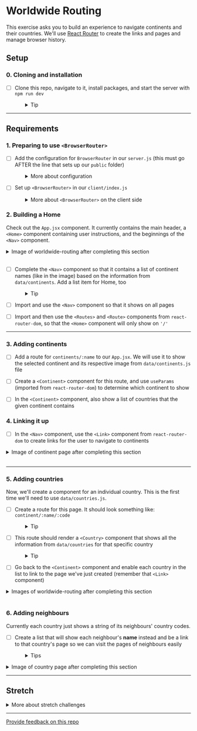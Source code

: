 # Worldwide Routing

This exercise asks you to build an experience to navigate continents and their countries. We'll use [React Router](https://reactrouter.com/docs) to create the links and pages and manage browser history.

## Setup

### 0. Cloning and installation
- [ ] Clone this repo, navigate to it, install packages, and start the server with `npm run dev`
  <details style="padding-left: 2em">
    <summary>Tip</summary>

    ```sh
    cd worldwide-routing
    npm install
    npm run dev
    ```
  </details>

---

## Requirements

### 1. Preparing to use `<BrowserRouter>`
- [ ] Add the configuration for `BrowserRouter` in our `server.js` (this must go AFTER the line that sets up our `public` folder)
  <details style="padding-left: 2em">
    <summary>More about configuration</summary>

    Our code will likely look like this:
    ```js
    server.get('*', (req, res) => {
      res.sendFile(path.resolve('server/public/index.html'))
    })
    ```
  </details>

- [ ] Set up `<BrowserRouter>` in our `client/index.js`
  <details style="padding-left: 2em">
    <summary>More about <code>&lt;BrowserRouter&gt;</code> on the client side</summary>

    1. Import the router from `react-router-dom` at the top of the file
        ```jsx
        import { BrowserRouter as Router } from 'react-router-dom'
        ```
    2. Inside our `ReactDOM.render()` function, we can then wrap the `<App>` component in `<Router></Router>` tags 

    **Note:** We could place the router within the `<App>` instead, around specific components, but by wrapping it around `<App>` we will give everything access to the Router's functionality.

### 2. Building a Home

Check out the `App.jsx` component. It currently contains the main header, a `<Home>` component containing user instructions, and the beginnings of the `<Nav>` component.

<details>
  <summary>Image of worldwide-routing after completing this section</summary>

  ![Web page showing a large title at top, a left navigation listing "Home" plus all seven continents as list items (but not links), and "Please select a continent from the nav list", in the centre](readme-images/release-1.png)
</details>
<br />

- [ ] Complete the `<Nav>` component so that it contains a list of continent names (like in the image) based on the information from `data/continents`. Add a list item for Home, too
  <details style="padding-left: 2em">
    <summary>Tip</summary>

    We can use `Object.keys()` on what is exported from `data/continents.js` to get a list of continent names.
  </details>

- [ ] Import and use the `<Nav>` component so that it shows on all pages

- [ ] Import and then use the `<Routes>` and `<Route>` components from `react-router-dom`, so that the `<Home>` component will only show on `'/'`

---

### 3. Adding continents

- [ ] Add a route for `continents/:name` to our `App.jsx`. We will use it to show the selected continent and its respective image from `data/continents.js` file

- [ ] Create a `<Continent>` component for this route, and use `useParams` (imported from `react-router-dom`) to determine which continent to show

- [ ] In the `<Continent>` component, also show a list of countries that the given continent contains

### 4. Linking it up

- [ ] In the `<Nav>` component, use the `<Link>` component from `react-router-dom` to create links for the user to navigate to continents

<details>
  <summary>Image of continent page after completing this section</summary>
    
  Notice how `<Continent>` has replaced the `<Home>` component in the image below.

  ![Left nav list items are now clickable, and the main content area shows the name of a single continent as the largest heading, plus a photo and a list of countries in that continent](readme-images/release-2.png)
</details>
<br />

---

### 5. Adding countries

Now, we'll create a component for an individual country. This is the first time we'll need to use `data/countries.js`.

- [ ] Create a route for this page. It should look something like: `continent/:name/:code`
  <details style="padding-left: 2em">
    <summary>Tip</summary>
    
    We're using the continent name and country code for this route to help us later. The url path for the above suggestion will be entered into the browser as `/continent/Oceania/NZ`.
  </details>

- [ ] This route should render a `<Country>` component that shows all the information from `data/countries` for that specific country
  <details style="padding-left: 2em">
    <summary>Tip</summary>
    
    The flag emoji icons don't work in all browsers (e.g. in Windows they seem to work in Firefox but not Chrome). If you see `NZ` instead of the NZ flag, try a different browser.
  </details>

- [ ] Go back to the `<Continent>` component and enable each country in the list to link to the page we've just created (remember that `<Link>` component)

<details>
  <summary>Images of worldwide-routing after completing this section</summary>

  ![View of an individual country page, including a flag icon and a few data points about that country](readme-images/release-3-a.png)
  ![Continent page is similar to before, except the list of countries are also now clickable links](readme-images/release-3-b.png)
</details>
<br />

### 6. Adding neighbours

Currently each country just shows a string of its neighbours' country codes.

- [ ] Create a list that will show each neighbour's **name** instead and be a link to that country's page so we can visit the pages of neighbours easily
  <details style="padding-left: 2em">
    <summary>Tips</summary>

    - Some countries have no neighbours, for example New Zealand. Consider how you handle that case
    - Some countries have neighbours that are not on the same continent, for example, Panama or Turkey. This may factor into how you build this feature
  </details>

<details>
  <summary>Image of country page after completing this section</summary>

  ![The country page now has a list of neighbouring country names, rather than just a list of country codes, and each country name is a clickable link](readme-images/release-4.png)
</details>

---

## Stretch

<details>
  <summary>More about stretch challenges</summary>

  * If you haven't already, add a "Home" link in the `<Nav>` component

  * Bold the selected continent in the `<Nav>` when viewing a continent or country and/or change the bullet point style (as shown in the section 6 screenshot) so users will know where they are

  * Countries currently show up in the order decided by the data files. Add a feature to show them alphabetically or perhaps even by population

  * Read about React Router's [Nested Routes](https://reactrouter.com/docs/en/v6/getting-started/tutorial#nested-routes) and [Index Routes](https://reactrouter.com/docs/en/v6/getting-started/tutorial#index-routes). Now try nesting the routes for `<Home>`, `<Continent>` and `<Country>` within `<Nav>`. The `<Home>` component should render on the index route, i.e. when the URL is just `http://localhost:3000/`. 

  **Note:** It's probably not good application design to have everything nested inside the `<Nav>` component (if it's called `<Nav>` it should just be for navigation!) but Nested Routes are a useful feature of React Router, and this stretch task will give you practice with them.
</details>

---
[Provide feedback on this repo](https://docs.google.com/forms/d/e/1FAIpQLSfw4FGdWkLwMLlUaNQ8FtP2CTJdGDUv6Xoxrh19zIrJSkvT4Q/viewform?usp=pp_url&entry.1958421517=worldwide-routing)
